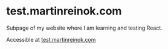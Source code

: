 # test.martinreinok.com
Subpage of my website where I am learning and testing React.  

Accessible at [test.martinreinok.com](https://test.martinreinok.com/)
